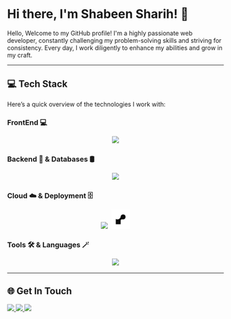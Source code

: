 # Hi there, I'm Shabeen Sharih! 👋

Hello, Welcome to my GitHub profile! I'm a highly passionate web developer, constantly challenging my problem-solving skills and striving for consistency. Every day, I work diligently to enhance my abilities and grow in my craft.

---

## 💻 Tech Stack

Here’s a quick overview of the technologies I work with:


### FrontEnd 💻
<p align="center">
  <img src="https://skillicons.dev/icons?i=html,css,next,react,vite,redux,tailwind,bootstrap" />
</p>

### Backend 🧠 & Databases 🛢️
<p align="center">
  <img src="https://skillicons.dev/icons?i=nodejs,express,nestjs,firebase,mongodb,postgres,npm" />
</p>


### Cloud ☁️ & Deployment 🗄️
<p align="center">
  <img src="https://skillicons.dev/icons?i=vercel,aws,docker,kubernetes" />&nbsp;&nbsp;<img src="render_logo.png" width="44" height="44" />
</p>

### Tools 🛠️ & Languages 🪄
<p align="center">
  <img src="https://skillicons.dev/icons?i=git,github,vscode,figma,postman,js,ts" />
</p>

---

## 🌐 Get In Touch
<a href="https://www.linkedin.com/in/shabeen-sharih/" target="_blank">
  <img src="https://skillicons.dev/icons?i=linkedin" />
</a>
<a href="mailto:shabeensharih@gmail.com" target="_blank">
  <img src="https://skillicons.dev/icons?i=gmail" />
</a>
<a href="https://www.instagram.com/shabinsharih/" target="_blank">
  <img src="https://skillicons.dev/icons?i=instagram" />
</a>

